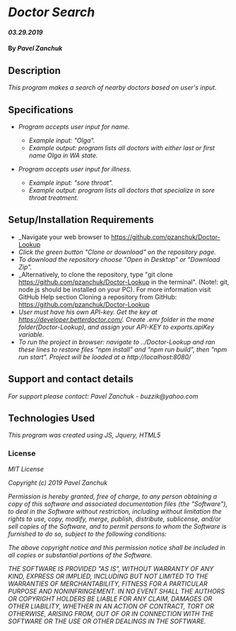 # _Doctor Search_

#### _03.29.2019_

#### By _**Pavel Zanchuk**_

## Description

_This program makes a search of nearby doctors based on user's input._

## Specifications

* _Program accepts user input for name._
  * _Example input: "Olga"._
  * _Example output: program lists all doctors with either last or first name Olga in WA state._

* _Program accepts user input for illness._
  * _Example input: "sore throat"._
  * _Example output: program lists all doctors that specialize in sore throat treatment._

## Setup/Installation Requirements
* _Navigate your web browser to https://github.com/pzanchuk/Doctor-Lookup
* _Click the green button "Clone or download" on the repository page._
* _To download the repository choose "Open in Desktop" or "Download Zip"._
* _Alternatively, to clone the repository, type "git clone https://github.com/pzanchuk/Doctor-Lookup in the terminal". (Note!: git, node.js should be installed on your PC).  For more information visit GitHub Help section Cloning a repository from GitHub:
https://github.com/pzanchuk/Doctor-Lookup
* _User must have his own API-key. Get the key at https://developer.betterdoctor.com/. Create .env folder in the mane folder(Doctor-Lookup), and assign your API-KEY to exports.apiKey variable._
* _To run the project in browser: navigate to ../Doctor-Lookup and ran these lines to restore files "npm install" and "npm run build", then "npm run start". Project will be loaded at a http://localhost:8080/_


## Support and contact details

_For support please contact:_
_Pavel Zanchuk - buzzik@yahoo.com_

## Technologies Used

_This program was created using JS, Jquery, HTML5_

### License

*MIT License*

*Copyright (c) 2019 Pavel Zanchuk*

*Permission is hereby granted, free of charge, to any person obtaining a copy of this software and associated documentation files (the "Software"), to deal in the Software without restriction, including without limitation the rights to use, copy, modify, merge, publish, distribute, sublicense, and/or sell copies of the Software, and to permit persons to whom the Software is furnished to do so, subject to the following conditions:*

*The above copyright notice and this permission notice shall be included in all copies or substantial portions of the Software.*

*THE SOFTWARE IS PROVIDED "AS IS", WITHOUT WARRANTY OF ANY KIND, EXPRESS OR IMPLIED, INCLUDING BUT NOT LIMITED TO THE WARRANTIES OF MERCHANTABILITY, FITNESS FOR A PARTICULAR PURPOSE AND NONINFRINGEMENT. IN NO EVENT SHALL THE AUTHORS OR COPYRIGHT HOLDERS BE LIABLE FOR ANY CLAIM, DAMAGES OR OTHER LIABILITY, WHETHER IN AN ACTION OF CONTRACT, TORT OR OTHERWISE, ARISING FROM, OUT OF OR IN CONNECTION WITH THE SOFTWARE OR THE USE OR OTHER DEALINGS IN THE SOFTWARE.*
